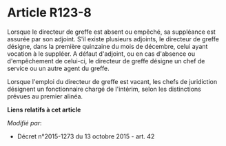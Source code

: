# Article R123-8

Lorsque le directeur de greffe est absent ou empêché, sa suppléance est assurée par son adjoint. S'il existe plusieurs
adjoints, le directeur de greffe désigne, dans la première quinzaine du mois de décembre, celui ayant vocation à le suppléer.
A défaut d'adjoint, ou en cas d'absence ou d'empêchement de celui-ci, le directeur de greffe désigne un chef de service ou un
autre agent du greffe.

Lorsque l'emploi du directeur de greffe est vacant, les chefs de juridiction désignent un fonctionnaire chargé de l'intérim,
selon les distinctions prévues au premier alinéa.

**Liens relatifs à cet article**

_Modifié par_:

  - Décret n°2015-1273 du 13 octobre 2015 - art. 42
